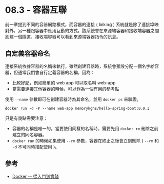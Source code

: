 # 08.3 - 容器互聯
前一章提到不同的容器網路模式，而容器的連接 ( linking ) 系統就是除了連接埠映射外，另一種跟容器中應用互動的方式。該系統會在來源端容器和接收端容器之間創建一個隧道，接收端容器可以看到來源端容器指令的訊息。

## 自定義容器命名
連接系統依據容器的名稱來執行，雖然創建容器時，系統會預設分配一個名字給容器，但通常我們會自行定義容器的名稱，因為：

* 比較好記，例如簡單的 web app 可以取名叫 web-app
* 當需要連接其他容器的時候，可以作為一個有用的參考點

使用 `--name` 參數即可在創建容器時為其命名，並用 `docker ps` 來驗證。

```docker
docker run -d -P --name web-app memorykghs/hello-spring-boot:0.0.1
```

只是有幾點需要注意：
* 容器的名稱是唯一的。當要使用同樣的名稱時，需要先用 `docker rm` 刪除之前建立的同名容器。
* `docker run` 的時候如果使用 `--rm` 參數，容器在終止之後會立刻刪除 ( `--rm` 和 `-d` 不可同時搭配使用 )。
 
## 參考
* [Docker -- 從入門到實踐](https://www.aurotek.com.tw/uploads/files/hello.pdf)